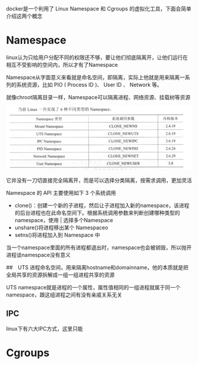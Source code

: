 docker是一个利用了 Linux Namespace 和 Cgroups 的虚拟化工具，下面会简单介绍这两个概念

# Namespace
linux认为只给用户分配不同的权限还不够，要让他们彻底隔离开，让他们运行在相互不受影响的空间内，所以才有了Namespace

Namespace从字面意义来看就是命名空间，即隔离，实际上他就是用来隔离一系列的系统资源，比如 PIO ( Process ID )、 User ID 、 Network 等。

就像chroot隔离目录一样，Namespace可以隔离进程、网络资源、挂载树等资源

![](img/1.png)

它并没有一刀切直接完全隔离开，而是可以选择分类隔离，按需求调用，更加灵活

Namespace 的 API 主要使用如下 3 个系统调用 
- clone()：创建一个新的子进程，然后让子进程加入新的namespace，该进程的后台进程也在此命名空间下。根据系统调用参数来判断创建哪种类型的namespace，使用 | 选择多个Namespace
- unshare()将进程移出某个 Namespaceo
- setns()将进程加入到 Namespace 中


当一个namespace里面的所有进程都退出时，namespace也会被销毁，所以抛开进程谈namespace没有意义

##　UTS
进程命名空间，用来隔离hostname和domainname，他的本质就是把全局共享的资源拆解成一组一组进程共享的资源

UTS namespace就是进程的一个属性，属性值相同的一组进程就属于同一个namespace，跟这组进程之间有没有亲戚关系无关

## IPC
linux下有六大IPC方式，这里只能



# Cgroups